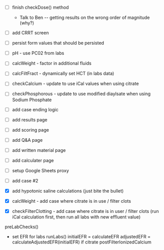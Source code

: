 - [ ] finish checkDose() method
    - Talk to Ben -- getting results on the wrong order of magnitude (why?)
- [ ] add CRRT screen
- [ ] persist form values that should be persisted
- [ ] pH - use PC02 from labs
- [ ] calcWeight - factor in additional fluids
- [ ] calcFiltFract - dynamically set HCT (in labs data)
- [ ] checkCalcium - update to use iCal values when using citrate
- [ ] checkPhosphorous - update to use modified diaylsate when using Sodium Phosphate
- [ ] add case ending logic
- [ ] add results page 
- [ ] add scoring page
- [ ] add Q&A page
- [ ] add written material page
- [ ] add calculater page
- [ ] setup Google Sheets proxy
- [ ] add case #2
- [X] add hypotonic saline calculations (just bite the bullet)
- [X] calcWeight - add case where citrate is in use / filter clots
- [X] checkFilterClotting - add case where citrate is in user / filter clots (run iCal calculation first, then run all labs with new effluent value)


preLabChecks()
 - set EFR for labs
runLabs()
  initialEFR = calculateEFR
  adjustedEFR = calculateAdjustedEFR(initialEFR)
    if citrate
      postFilterIonizedCalcium


  
